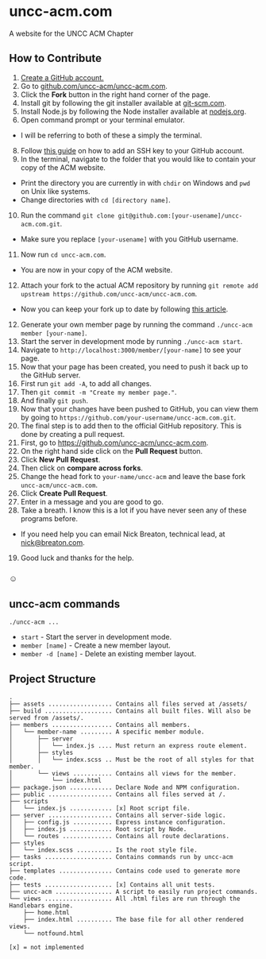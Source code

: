 # uncc-acm.com
A website for the UNCC ACM Chapter

## How to Contribute

1. [Create a GitHub account.](https://github.com/join)
2. Go to [github.com/uncc-acm/uncc-acm.com](https://github.com/uncc-acm/uncc-acm.com).
3. Click the **Fork** button in the right hand corner of the page.
5. Install git by following the git installer available at [git-scm.com](https://git-scm.com/download).
6. Install Node.js by following the Node installer available at [nodejs.org](https://nodejs.org/en/).
7. Open command prompt or your terminal emulator.
  - I will be referring to both of these a simply the terminal.
8. Follow [this guide](https://help.github.com/articles/generating-ssh-keys/) on how to add an SSH key to your GitHub account.
9. In the terminal, navigate to the folder that you would like to contain your copy of the ACM website.
  - Print the directory you are currently in with `chdir` on Windows and `pwd` on Unix like systems.
  - Change directories with `cd [directory name]`.
10. Run the command `git clone git@github.com:[your-usename]/uncc-acm.com.git`.
  - Make sure you replace `[your-usename]` with you GitHub username.
11. Now run `cd uncc-acm.com`.
  - You are now in your copy of the ACM website.
12. Attach your fork to the actual ACM repository by running `git remote add upstream https://github.com/uncc-acm/uncc-acm.com`.
  - Now you can keep your fork up to date by following [this article](https://help.github.com/articles/syncing-a-fork/).
12. Generate your own member page by running the command `./uncc-acm member [your-name]`.
13. Start the server in development mode by running `./uncc-acm start`.
14. Navigate to `http://localhost:3000/member/[your-name]` to see your page.
15. Now that your page has been created, you need to push it back up to the GitHub server.
  1. First run `git add -A`, to add all changes.
  2. Then `git commit -m "Create my member page."`.
  3. And finally `git push`.
16. Now that your changes have been pushed to GitHub, you can view them by going to `https://github.com/your-username/uncc-acm.com.git`.
17. The final step is to add then to the official GitHub repository. This is done by creating a pull request.
  1. First, go to https://github.com/uncc-acm/uncc-acm.com.
  2. On the right hand side click on the **Pull Request** button.
  3. Click **New Pull Request**.
  3. Then click on **compare across forks**.
  4. Change the head fork to `your-name/uncc-acm` and leave the base fork `uncc-acm/uncc-acm.com`.
  5. Click **Create Pull Request**.
  6. Enter in a message and you are good to go.
18. Take a breath. I know this is a lot if you have never seen any of these programs before.
  - If you need help you can email Nick Breaton, technical lead, at [nick@breaton.com](mailto:nick@breaton.com).
19. Good luck and thanks for the help.

### ☺

## uncc-acm commands

```
./uncc-acm ...
```

- `start` - Start the server in development mode.
- `member [name]` - Create a new member layout.
- `member -d [name]` - Delete an existing member layout.

## Project Structure

```
.
├── assets .................. Contains all files served at /assets/
├── build ................... Contains all built files. Will also be served from /assets/.
├── members ................. Contains all members.
│   └── member-name ......... A specific member module.
│       ├── server
│       │   └── index.js .... Must return an express route element.
│       ├── styles
│       │   └── index.scss .. Must be the root of all styles for that member.
│       └── views ........... Contains all views for the member.
│           └── index.html
├── package.json ............ Declare Node and NPM configuration.
├── public .................. Contains all files served at /.
├── scripts
│   └── index.js ............ [x] Root script file.
├── server .................. Contains all server-side logic.
│   ├── config.js ........... Express instance configuration.
│   ├── index.js ............ Root script by Node.
│   └── routes .............. Contains all route declarations.
├── styles
│   └── index.scss .......... Is the root style file.
├── tasks ................... Contains commands run by uncc-acm script.
├── templates ............... Contains code used to generate more code.
├── tests ................... [x] Contains all unit tests.
├── uncc-acm ................ A script to easily run project commands.
└── views ................... All .html files are run through the Handlebars engine.
    ├── home.html
    ├── index.html .......... The base file for all other rendered views.
    └── notfound.html

[x] = not implemented
```
